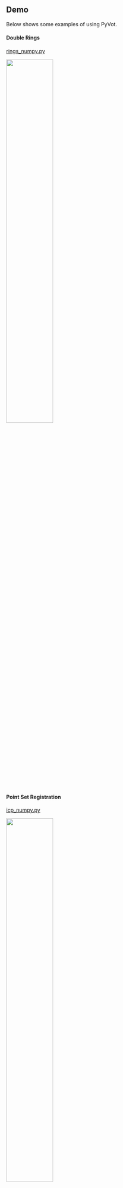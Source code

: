 ## Demo

Below shows some examples of using PyVot.

#### Double Rings

[rings_numpy.py](rings/rings_numpy.py)

<img src="rings/rings.png" width="50%">

#### Point Set Registration

[icp_numpy.py](icp/icp_numpy.py)

<img src="icp/icp.png" width="50%">

#### Spherical Transshipment

[sphere_numpy.py](sphere/sphere_numpy.py)

<img src="sphere/sphere_12.png" width="50%">

#### Regularized K-means

[kmeans_numpy.py](kmeans/kmeans_numpy.py)

<img src="kmeans/kmeans.png" width="50%">

#### Transshipment

[unbalanced_numpy.py](ship/ship_numpy.py)

<img src="ship/ship33.png" width="50%">

#### Unbalanced Transshipment

[unbalanced_numpy.py](unbalanced2/unbalanced2_numpy.py)

<img src="unbalanced2/ship21.png" width="50%">

#### VOT vs Sinkhorn

python vot_vs_sinkhorn.py

To run Sinkhorn OT, please install the [Python Optimal Transport](https://github.com/rflamary/POT) library, by e.g. pip install POT, 

[vot_vs_sinkhorn.py](vsSinkhorn/vot_vs_sinkhorn.py)

![alt text](vsSinkhorn/vot_vs_sinkhorn.png?raw=true)

#### Area preserving mapping. 

[area_numpy.py](area/area_numpy.py)

![alt text](area/area.png?raw=true)

#### Regularizing VOT by pair-wise similarities.

[area_numpy.py](regVOT/potential_numpy.py)

![alt text](regVOT/potential.png?raw=true)

#### Regularizing VOT by global invariances.

[area_numpy.py](regVOT/transform_numpy.py)

![alt text](regVOT/transform.png?raw=true)

#### Vector Quantization

[color_numpy.py](color/color_numpy.py)

<img src="color/color.png" width="50%">
